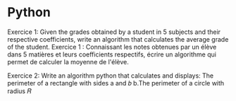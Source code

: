 # Python
Exercice 1:
Given the grades obtained by a student in 5 subjects and their respective coefficients, write an algorithm that calculates the average grade of the student.
Exercice 1 :
Connaissant les notes obtenues par un élève dans 5 matières et leurs coefficients respectifs, écrire un algorithme qui permet de calculer la moyenne de l'élève.

Exercice 2: Write an algorithm python that calculates and displays:
The perimeter of a rectangle with sides 
a and 𝑏
b.The perimeter of a circle with radius 𝑅



